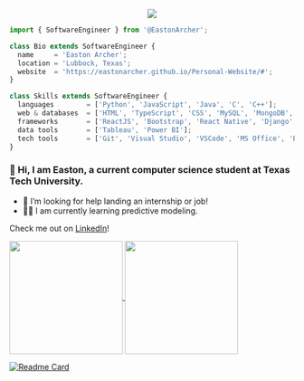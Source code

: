 <p align="center">
  <img src="https://github.com/EastonArcher/Personal-Website/blob/main/images/background.png" />
</p>

```js
import { SoftwareEngineer } from '@EastonArcher';

class Bio extends SoftwareEngineer {
  name     = 'Easton Archer';
  location = 'Lubbock, Texas';
  website  = 'https://eastonarcher.github.io/Personal-Website/#';
}

class Skills extends SoftwareEngineer {
  languages        = ['Python', 'JavaScript', 'Java', 'C', 'C++'];
  web & databases  = ['HTML', 'TypeScript', 'CSS', 'MySQL', 'MongoDB', 'PostgreSQL'];
  frameworks       = ['ReactJS', 'Bootstrap', 'React Native', 'Django', 'Angular'];
  data tools       = ['Tableau', 'Power BI'];
  tech tools       = ['Git', 'Visual Studio', 'VSCode', 'MS Office', 'Eclipse'];
}
```
### 👋 Hi, I am Easton, a current computer science student at Texas Tech University. 
- 💼 I’m looking for help landing an internship or job!
- 👨‍💻 I am currently learning predictive modeling.

Check me out on [LinkedIn](https://www.linkedin.com/in/easton-archer/)!

<a href="https://github.com/EastonArcher/github-readme-stats">
  <img height=200 align="center" src="https://github-readme-stats.vercel.app/api?username=EastonArcher&show_icons=true&theme=transparent&hide=contribs" />
</a>
<a href="https://github.com/EastonArcher/convoychat">
  <img height=200 align="center" src="https://github-readme-stats.vercel.app/api/top-langs?username=EastonArcher&layout=compact&langs_count=8&card_width=320" />
</a>

[![Readme Card](https://github-readme-stats.vercel.app/api/pin/?username=EastonArcher&repo=HTML-Personal-Website)](https://github.com/EastonArcher/HTML-Personal-Website)
